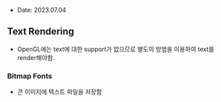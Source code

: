 * Date: 2023.07.04

## Text Rendering
* OpenGL에는 text에 대한 support가 없으므로 별도의 방법을 이용하여 text를 render해야함.

### Bitmap Fonts
* 큰 이미지에 텍스트 파일을 저장함